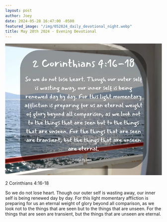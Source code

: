 ```yaml
---
layout: post
author: Joey
date: 2024-05-28 16:47:00 -0500
featured_image: "/img/052824_daily_devotional_night.webp"
title: May 28th 2024 - Evening Devotional
---
```


[![May 28th 2024 - Evening Devotional](/img/052824_daily_devotional_night.webp)](/img/052824_daily_devotional_night.webp)

2 Corinthians 4:16-18

So we do not lose heart. Though our outer self is wasting away, our inner self is being renewed day by day. For this light momentary affliction is preparing for us an eternal weight of glory beyond all comparison, as we look not to the things that are seen but to the things that are unseen. For the things that are seen are transient, but the things that are unseen are eternal.

